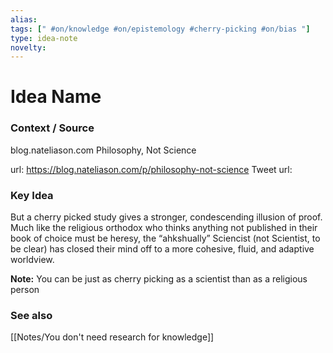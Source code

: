 ```yaml
---
alias: 
tags: [" #on/knowledge #on/epistemology #cherry-picking #on/bias "]
type: idea-note
novelty: 
---
```

# Idea Name

### Context / Source
blog.nateliason.com
Philosophy, Not Science

url: 
https://blog.nateliason.com/p/philosophy-not-science
Tweet url: 

### Key Idea

But a cherry picked study gives a stronger, condescending illusion of proof. Much like the religious orthodox who thinks anything not published in their book of choice must be heresy, the “ahkshually” Sciencist (not Scientist, to be clear) has closed their mind off to a more cohesive, fluid, and adaptive worldview.

**Note:** You can be just as cherry picking as a scientist than as a religious person

### See also
[[Notes/You don't need research for knowledge]]